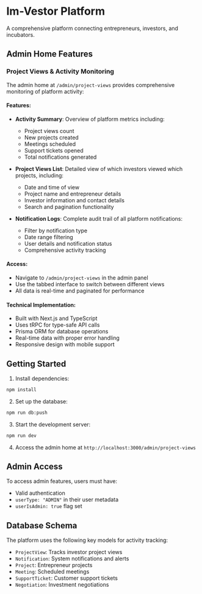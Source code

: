 # Im-Vestor Platform

A comprehensive platform connecting entrepreneurs, investors, and incubators.

## Admin Home Features

### Project Views & Activity Monitoring

The admin home at `/admin/project-views` provides comprehensive monitoring of platform activity:

#### Features:
- **Activity Summary**: Overview of platform metrics including:
  - Project views count
  - New projects created
  - Meetings scheduled
  - Support tickets opened
  - Total notifications generated

- **Project Views List**: Detailed view of which investors viewed which projects, including:
  - Date and time of view
  - Project name and entrepreneur details
  - Investor information and contact details
  - Search and pagination functionality

- **Notification Logs**: Complete audit trail of all platform notifications:
  - Filter by notification type
  - Date range filtering
  - User details and notification status
  - Comprehensive activity tracking

#### Access:
- Navigate to `/admin/project-views` in the admin panel
- Use the tabbed interface to switch between different views
- All data is real-time and paginated for performance

#### Technical Implementation:
- Built with Next.js and TypeScript
- Uses tRPC for type-safe API calls
- Prisma ORM for database operations
- Real-time data with proper error handling
- Responsive design with mobile support

## Getting Started

1. Install dependencies:
```bash
npm install
```

2. Set up the database:
```bash
npm run db:push
```

3. Start the development server:
```bash
npm run dev
```

4. Access the admin home at `http://localhost:3000/admin/project-views`

## Admin Access

To access admin features, users must have:
- Valid authentication
- `userType: "ADMIN"` in their user metadata
- `userIsAdmin: true` flag set

## Database Schema

The platform uses the following key models for activity tracking:
- `ProjectView`: Tracks investor project views
- `Notification`: System notifications and alerts
- `Project`: Entrepreneur projects
- `Meeting`: Scheduled meetings
- `SupportTicket`: Customer support tickets
- `Negotiation`: Investment negotiations